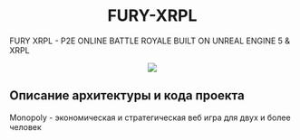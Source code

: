 <h1 align="center">
  FURY-XRPL
</h1>
FURY XRPL - P2E ONLINE BATTLE ROYALE BUILT ON UNREAL ENGINE 5 &amp; XRPL
</p>
<p align="center">
 <img src="https://raw.githubusercontent.com/VO-GAMES/FURY-XRPL/main/Splash.bmp">
  <br />
  </p>

## Описание архитектуры и кода проекта

Monopoly - экономическая и стратегическая веб игра для двух и более человек
